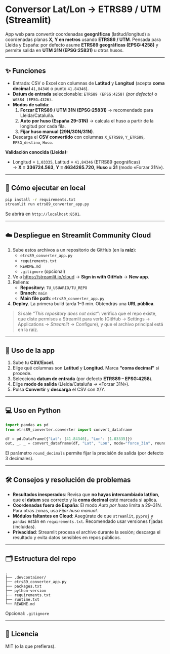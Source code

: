 # Conversor Lat/Lon → ETRS89 / UTM (Streamlit)

App web para convertir coordenadas **geográficas** (latitud/longitud) a coordenadas planas **X, Y en metros** usando **ETRS89 / UTM**.
Pensada para Lleida y España: por defecto asume **ETRS89 geográficas (EPSG:4258)** y permite salida en **UTM 31N (EPSG:25831)** u otros husos.

---

## ✨ Funciones
- Entrada: CSV o Excel con columnas de **Latitud** y **Longitud** (acepta **coma decimal** `41,84346` o punto `41.84346`).
- **Datum de entrada** seleccionable: `ETRS89 (EPSG:4258)` *(por defecto)* o `WGS84 (EPSG:4326)`.
- **Modos de salida**:
  1. **Forzar ETRS89 / UTM 31N (EPSG:25831)** → recomendado para Lleida/Cataluña.
  2. **Auto por huso (España 29–31N)** → calcula el huso a partir de la longitud por cada fila.
  3. **Fijar huso manual (29N/30N/31N)**.
- Descarga el **CSV convertido** con columnas `X_ETRS89`, `Y_ETRS89`, `EPSG_destino`, `Huso`.

**Validación conocida (Lleida):**
- Longitud = `1,03335`, Latitud = `41,84346` (ETRS89 geográficas)  
→ **X = 336724.563**, **Y = 4634265.720**, **Huso = 31** (modo «Forzar 31N»).

---

## 🚀 Cómo ejecutar en local

```bash
pip install -r requirements.txt
streamlit run etrs89_converter_app.py
```

Se abrirá en `http://localhost:8501`.

---

## ☁️ Despliegue en Streamlit Community Cloud

1. Sube estos archivos a un repositorio de GitHub (en la **raíz**):
   - `etrs89_converter_app.py`
   - `requirements.txt`
   - `README.md`
   - `.gitignore` (opcional)
2. Ve a https://streamlit.io/cloud → **Sign in with GitHub** → **New app**.
3. Rellena:
   - **Repository**: `TU_USUARIO/TU_REPO`
   - **Branch**: `main`
   - **Main file path**: `etrs89_converter_app.py`
4. **Deploy**. La primera build tarda 1–3 min. Obtendrás una **URL pública**.

> Si sale *“This repository does not exist”*: verifica que el repo existe, que diste permisos a Streamlit para verlo (GitHub → Settings → Applications → *Streamlit* → Configure), y que el archivo principal está en la raíz.

---

## 🧭 Uso de la app
1. Sube tu **CSV/Excel**.
2. Elige qué columnas son **Latitud** y **Longitud**. Marca **“coma decimal”** si procede.
3. Selecciona **datum de entrada** (por defecto **ETRS89 – EPSG:4258**).
4. Elige **modo de salida** (Lleida/Cataluña → «Forzar 31N»).
5. Pulsa **Convertir** y **descarga** el CSV con X/Y.

---

## 💻 Uso en Python

```python
import pandas as pd
from etrs89_converter.converter import convert_dataframe

df = pd.DataFrame({"Lat": [41.84346], "Lon": [1.03335]})
out, _, _ = convert_dataframe(df, "Lat", "Lon", mode="force_31n", round_decimals=2)
```

El parámetro `round_decimals` permite fijar la precisión de salida (por defecto 3 decimales).

---

## 🛠️ Consejos y resolución de problemas
- **Resultados inesperados**: Revisa que **no hayas intercambiado lat/lon**, que el **datum** sea correcto y la **coma decimal** esté marcada si aplica.
- **Coordenadas fuera de España**: El modo *Auto por huso* limita a 29–31N. Para otras zonas, usa *Fijar huso manual*.
- **Módulos faltantes en Cloud**: Asegúrate de que `streamlit`, `pyproj` y `pandas` están en `requirements.txt`. Recomendado usar versiones fijadas (incluidas).
- **Privacidad**: Streamlit procesa el archivo durante la sesión; descarga el resultado y evita datos sensibles en repos públicos.

---

## 🗂️ Estructura del repo
```
.
├── .devcontainer/
├── etrs89_converter_app.py
├── packages.txt
├── python-version
├── requirements.txt
├── runtime.txt
└── README.md
```

Opcional: `.gitignore`

---

## 📄 Licencia
MIT (o la que prefieras).

